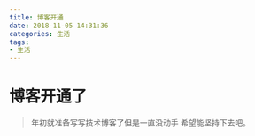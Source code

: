 ```yaml
---
title: 博客开通
date: 2018-11-05 14:31:36
categories: 生活
tags:
- 生活
---
```


# 博客开通了
> 年初就准备写写技术博客了但是一直没动手
> 希望能坚持下去吧。

